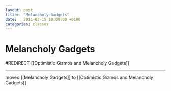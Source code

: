 ```yaml
---
layout: post
title:  "Melancholy Gadgets"
date:   2011-03-15 10:00:00 +0100
categories: classes
---
```


# Melancholy Gadgets

#REDIRECT [[Optimistic Gizmos and Melancholy Gadgets]]

---

moved [[Melancholy Gadgets]] to [[Optimistic Gizmos and Melancholy Gadgets]]

